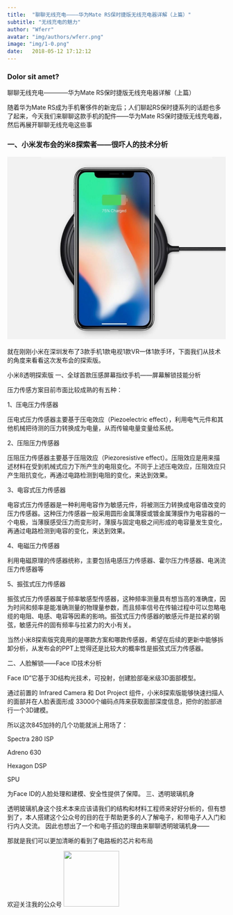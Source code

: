 ```yaml
---
title:  "聊聊无线充电————华为Mate RS保时捷版无线充电器详解（上篇）"
subtitle: "无线充电的魅力"
author: "Wferr"
avatar: "img/authors/wferr.png"
image: "img/1-0.png"
date:   2018-05-12 17:12:12
---
```


### Dolor sit amet?
聊聊无线充电————华为Mate RS保时捷版无线充电器详解（上篇）


随着华为Mate RS成为手机奢侈件的新宠后；人们聊起RS保时捷系列的话题也多了起来，今天我们来聊聊这款手机的配件——华为Mate RS保时捷版无线充电器，然后再展开聊聊无线充电这些事


### 一、小米发布会的米8探索者——很吓人的技术分析




![avatar](./img/1-0.png)

就在刚刚小米在深圳发布了3款手机1款电视1款VR一体1款手环，下面我们从技术的角度来看看这次发布会的探索版。

小米8透明探索版
一、全球首款压感屏幕指纹手机——屏幕解锁技能分析





压力传感方案目前市面比较成熟的有五种：



1、压电压力传感器

压电式压力传感器主要基于压电效应（Piezoelectric effect），利用电气元件和其他机械把待测的压力转换成为电量，从而传输电量变量给系统。



2、压阻压力传感器

压阻压力传感器主要基于压阻效应（Piezoresistive effect）。压阻效应是用来描述材料在受到机械式应力下所产生的电阻变化。不同于上述压电效应，压阻效应只产生阻抗变化，再通过电路检测到电阻的变化，来达到效果。



3、电容式压力传感器

电容式压力传感器是一种利用电容作为敏感元件，将被测压力转换成电容值改变的压力传感器。这种压力传感器一般采用圆形金属薄膜或镀金属薄膜作为电容器的一个电极，当薄膜感受压力而变形时，薄膜与固定电极之间形成的电容量发生变化，再通过电路检测到电容的变化，来达到效果。



4、电磁压力传感器

利用电磁原理的传感器统称，主要包括电感压力传感器、霍尔压力传感器、电涡流压力传感器等



5、振弦式压力传感器

振弦式压力传感器属于频率敏感型传感器，这种频率测量具有想当高的准确度，因为时间和频率是能准确测量的物理量参数，而且频率信号在传输过程中可以忽略电缆的电阻、电感、电容等因素的影响。振弦式压力传感器的敏感元件是拉紧的钢弦，敏感元件的固有频率与拉紧力的大小有关。



当然小米8探索版究竟用的是哪款方案和哪款传感器，希望在后续的更新中能够拆卸分析，从发布会的PPT上觉得还是比较大的概率性是振弦式压力传感器。

二、人脸解锁——Face ID技术分析






Face ID”它基于3D结构光技术，可投射，创建脸部毫米级3D面部模型。

通过前置的 Infrared Camera 和 Dot Project 组件，小米8探索版能够快速扫描人的面部并在人脸表面形成 33000个编码点阵来获取面部深度信息，把你的脸部进行一个3D建模。





所以这次845加持的几个功能就派上用场了：

Spectra 280 ISP

Adreno 630

Hexagon DSP

SPU

为Face ID的人脸处理和建模、安全性提供了保障。
三、透明玻璃机身



透明玻璃机身这个技术本来应该请我们的结构和材料工程师来好好分析的，但有想到了，本人搭建这个公众号的目的在于帮助更多的人了解电子，和带电子人入门和行内人交流。
因此也想出了一个和电子搭边的理由来聊聊透明玻璃机身——


那就是我们可以更加清晰的看到了电路板的芯片和布局

欢迎关注我的公众号
<img src="/e/微信公众号二维码.jpg" width="128" height="128" />